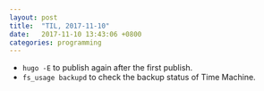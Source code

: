 ```yaml
---
layout: post
title:  "TIL, 2017-11-10"
date:   2017-11-10 13:43:06 +0800
categories: programming
---
```


- `hugo -E` to publish again after the first publish.
- `fs_usage backupd` to check the backup status of Time Machine.
